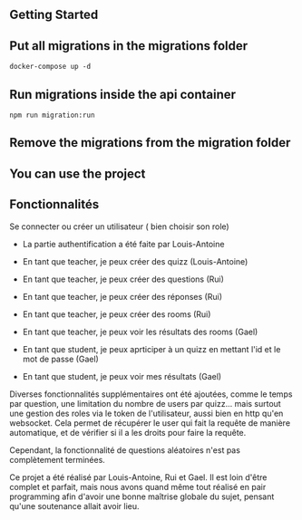 ## Getting Started

## Put all migrations in the migrations folder
```
docker-compose up -d
````

## Run migrations inside the api container
```
npm run migration:run
```

## Remove the migrations from the migration folder

## You can use the project




## Fonctionnalités

Se connecter ou créer un utilisateur ( bien choisir son role)
- La partie authentification a été faite par Louis-Antoine

- En tant que teacher, je peux créer des quizz (Louis-Antoine)
- En tant que teacher, je peux créer des questions (Rui)
- En tant que teacher, je peux créer des réponses (Rui)
- En tant que teacher, je peux créer des rooms (Rui)
- En tant que teacher, je peux voir les résultats des rooms (Gael)

- En tant que student, je peux aprticiper à un quizz en mettant l'id et le mot de passe (Gael)
- En tant que student, je peux voir mes résultats (Gael)


Diverses fonctionnalités supplémentaires ont été ajoutées, comme le temps par question, une limitation du nombre de users par quizz...
mais surtout une gestion des roles via le token de l'utilisateur, aussi bien en http qu'en websocket. Cela permet de récupérer le user qui fait la requête
de manière automatique, et de vérifier si il a les droits pour faire la requête.


Cependant, la fonctionnalité de questions aléatoires n'est pas complètement terminées.


Ce projet a été réalisé par Louis-Antoine, Rui et Gael. Il est loin d'être complet et parfait, mais nous avons quand même tout réalisé
en pair programming afin d'avoir une bonne maîtrise globale du sujet, pensant qu'une soutenance allait avoir lieu.
